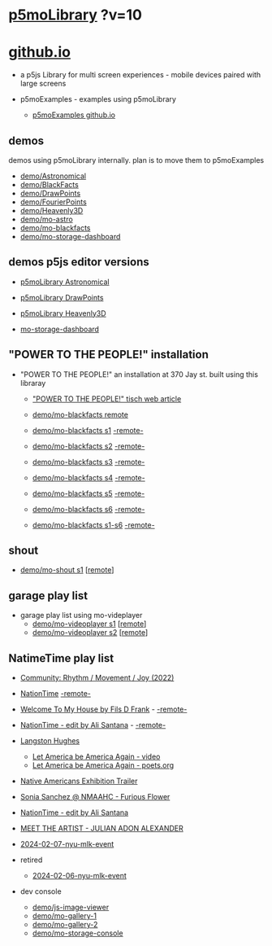 # [p5moLibrary](https://github.com/molab-itp/p5moLibrary) ?v=10

# [github.io](https://molab-itp.github.io/p5moLibrary/src?v=10)

- a p5js Library for multi screen experiences - mobile devices paired with large screens

- p5moExamples - examples using p5moLibrary

  - [ p5moExamples github.io ](https://molab-itp.github.io/p5moExamples)

## demos

demos using p5moLibrary internally. plan is to move them to p5moExamples

- [demo/Astronomical](demo/Astronomical?v=10)
- [demo/BlackFacts](demo/BlackFacts?v=10)
- [demo/DrawPoints](demo/DrawPoints?v=10)
- [demo/FourierPoints](demo/FourierPoints?v=10)
- [demo/Heavenly3D](demo/Heavenly3D?v=10)
- [demo/mo-astro](demo/mo-astro?v=10)
- [demo/mo-blackfacts](demo/mo-blackfacts?v=10)
- [demo/mo-storage-dashboard](demo/mo-storage-dashboard?v=10)

## demos p5js editor versions

- [p5moLibrary Astronomical](https://editor.p5js.org/jht9629-nyu/sketches/iIIAb8KIDr)

- [p5moLibrary DrawPoints](https://editor.p5js.org/jht9629-nyu/sketches/TQyVoswjQ)

- [p5moLibrary Heavenly3D](https://editor.p5js.org/jht9629-nyu/sketches/6VM5IMP4m)

- [mo-storage-dashboard](https://editor.p5js.org/jht9629-nyu/sketches/Osz28nOS9)

## "POWER TO THE PEOPLE!" installation

- "POWER TO THE PEOPLE!" an installation at 370 Jay st. built using this libraray

  - ["POWER TO THE PEOPLE!" tisch web article](https://tisch.nyu.edu/itp/news/spring-2024/community-facing-interactive-installations-on-the-ground-floor-o)

  - [demo/mo-blackfacts remote](demo/mo-blackfacts?v=10)
  - [demo/mo-blackfacts s1](demo/mo-blackfacts?v=10&group=s1&qrcode=mo-blackfacts-qrcode-1.png) [-remote-](demo/mo-blackfacts?v=10&group=s1)
  - [demo/mo-blackfacts s2](demo/mo-blackfacts?v=10&group=s2&qrcode=mo-blackfacts-qrcode-2.png) [-remote-](demo/mo-blackfacts?v=10&group=s2)
  - [demo/mo-blackfacts s3](demo/mo-blackfacts?v=10&group=s3&qrcode=mo-blackfacts-qrcode-3.png) [-remote-](demo/mo-blackfacts?v=10&group=s3)
  - [demo/mo-blackfacts s4](demo/mo-blackfacts?v=10&group=s4&qrcode=mo-blackfacts-qrcode-4.png) [-remote-](demo/mo-blackfacts?v=10&group=s4)
  - [demo/mo-blackfacts s5](demo/mo-blackfacts?v=10&group=s5&qrcode=mo-blackfacts-qrcode-5.png) [-remote-](demo/mo-blackfacts?v=10&group=s5)
  - [demo/mo-blackfacts s6](demo/mo-blackfacts?v=10&group=s6&qrcode=mo-blackfacts-qrcode-6.png) [-remote-](demo/mo-blackfacts?v=10&group=s6)
  - [demo/mo-blackfacts s1-s6](demo/mo-blackfacts?v=10&group=s1,s2,s3,s4,s5,s6&qrcode=mo-blackfacts-qrcode-1-6.png) [-remote-](demo/mo-blackfacts?v=10&group=s1,s2,s3,s4,s5,s6)

## shout

- [demo/mo-shout s1](demo/mo-shout?v=10&group=s1&qrcode=mo-shout-qrcode-1.png) [[remote](qrcode/mo-shout.html?v=10&group=s1)]
<!-- https://molab-itp.github.io/p5moLibrary/src/qrcode/mo-shout.html?group=s1 -->

## garage play list

- garage play list using mo-videplayer
  - [demo/mo-videoplayer s1](demo/mo-videoplayer?v=10&group=s1&qrcode=mo-videoplayer-qrcode-1.png)
    [[remote](qrcode/mo-videoplayer.html?v=10&group=s1)]
  - [demo/mo-videoplayer s2](demo/mo-videoplayer?v=10&group=s2&qrcode=mo-videoplayer-qrcode-2.png)
    [[remote](qrcode/mo-videoplayer.html?v=10&group=s2)]

## NatimeTime play list

- [Community: Rhythm / Movement / Joy (2022)](demo/mo-videoplayer/index.html?playlist=8HfVf69nUX0)

- [NationTime](demo/mo-videoplayer/index.html?qrcode=NationTime.png) [-remote-](demo/mo-videoplayer/index.html)

- [Welcome To My House by Fils D Frank](demo/mo-videoplayer/?playlist=kinLtCLHYvo&title=Welcome%20To%20My%20House%20by%20Fils%20D%20Frank&qrcode=NationTime.png) - [-remote-](demo/mo-videoplayer/?playlist=kinLtCLHYvo&title=Welcome%20To%20My%20House%20by%20Fils%20D%20Frank)

- [NationTime - edit by Ali Santana](demo/mo-videoplayer/?playlist=-UtKxghWlvY&title=NationTime%20-%20ELUCID%20-%20BETAMAX&qrcode=NationTime.png) - [-remote-](demo/mo-videoplayer/?playlist=-UtKxghWlvY&title=NationTime%20-%20ELUCID%20-%20BETAMAX)

- [Langston Hughes ](demo/BlackFacts?playlist=XzI3huqpCi4)

  - [Let America be America Again - video](demo/mo-blackfacts?playlist=CFNM8GB_Yp0&title=%E2%98%85)
  - [Let America be America Again - poets.org](https://poets.org/poem/let-america-be-america-again)

- [Native Americans Exhibition Trailer](demo/BlackFacts?playlist=hpjNGTYvpxw)

- [Sonia Sanchez @ NMAAHC - Furious Flower](demo/mo-blackfacts?playlist=FNLp8e-cfgk&title=Sonia%20Sanchez)

- [NationTime - edit by Ali Santana](demo/mo-videoplayer?playlist=-UtKxghWlvY&title=NationTime%20-%20ELUCID%20-%20BETAMAX&qrcode=NationTime.png)

- [MEET THE ARTIST - JULIAN ADON ALEXANDER](demo/mo-blackfacts?playlist=wk0La_2igws&title=MEET%20THE%20ARTIST%20-%20JULIAN%20ADON%20ALEXANDE%20-%20What%20it%20is&qrcode=JULIAN.png)

- [2024-02-07-nyu-mlk-event](demo/mo-blackfacts?playlist=lG758MniLYg&qrcode=annoucement-01.png&title=2024-02-07-nyu-mlk-event)

- retired

  - [2024-02-06-nyu-mlk-event](demo/mo-blackfacts?playlist=zbRz5xTaLYI&qrcode=annoucement-01.png&title=2024-02-06-nyu-mlk-event)
  <!-- - [Weapons of White Destruction - TJ](demo/mo-blackfacts?playlist=ob8YQPGJiHY&title=Weapons%20of%20White%20Destruction%20-%20TJ&&qrcode=TJ.png) -->

- dev console

  - [demo/js-image-viewer](demo/js-image-viewer?v=10)
  - [demo/mo-gallery-1](demo/mo-gallery-1?v=10)
  - [demo/mo-gallery-2](demo/mo-gallery-2?v=10)
  - [demo/mo-storage-console](demo/mo-storage-console?v=10)

<!--

- retired
  - [demo/mo-astro-host-0](demo/mo-astro-host-0?v=10)
  - [demo/mo-astro-host-1](demo/mo-astro-host-1?v=10)
  - [demo/mo-astro-remote-0](demo/mo-astro-remote-0?v=10)
  - [demo/mo-astro-remote-1](demo/mo-astro-remote-1?v=10)

  - [demo/mo-blackfacts-host](demo/mo-blackfacts-host?v=10)
  - [demo/mo-blackfacts-remote](demo/mo-blackfacts-remote?v=10)

# https://www.youtube.com/watch?v=hpjNGTYvpxw
# The Land Carries Our Ancestors: Contemporary Art by Native Americans Exhibition Trailer

 -->
